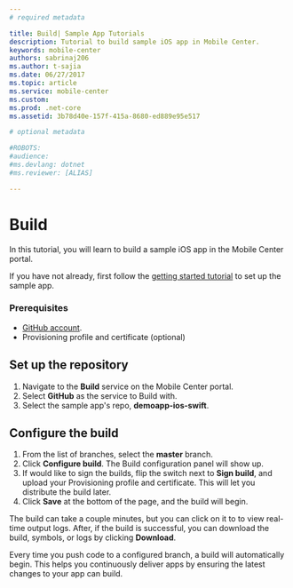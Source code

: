 ```yaml
---
# required metadata

title: Build| Sample App Tutorials
description: Tutorial to build sample iOS app in Mobile Center.
keywords: mobile-center
authors: sabrinaj206
ms.author: t-sajia
ms.date: 06/27/2017
ms.topic: article
ms.service: mobile-center
ms.custom:
ms.prod: .net-core
ms.assetid: 3b78d40e-157f-415a-8680-ed889e95e517

# optional metadata

#ROBOTS:
#audience:
#ms.devlang: dotnet
#ms.reviewer: [ALIAS]

---
```


# Build
In this tutorial, you will learn to build a sample iOS app in the Mobile Center portal.

If you have not already, first follow the [getting started tutorial](/getting-started.md) to set up the sample app.


### Prerequisites
- [GitHub account](https://github.com/join).
- Provisioning profile and certificate (optional)

<!--
## Add a shared scheme
To build the sample app, you'll first have to add a shared scheme to the project.
1. Open the sample app's **.xcworkspace** in XCode.
2. Select **Product** > **Scheme** > **Manage Schemes**.
3. Check the **shared** box for the project
4. Push the changes to GitHub.
-->
## Set up the repository
1. Navigate to the **Build** service on the Mobile Center portal.
2. Select **GitHub** as the service to Build with.
3. Select the sample app's repo, **demoapp-ios-swift**.

## Configure the build
1. From the list of branches, select the **master** branch.
2. Click **Configure build**. The Build configuration panel will show up.
3. If would like to sign the builds, flip the switch next to **Sign build**, and upload your Provisioning profile and certificate. This will let you distribute the build later.
4. Click **Save** at the bottom of the page, and the build will begin.

The build can take a couple minutes, but you can click on it to to view real-time output logs. After, if the build is successful, you can download the build, symbols, or logs by clicking **Download**.

Every time you push code to a configured branch, a build will automatically begin. This helps you continuously deliver apps by ensuring the latest changes to your app can build.
